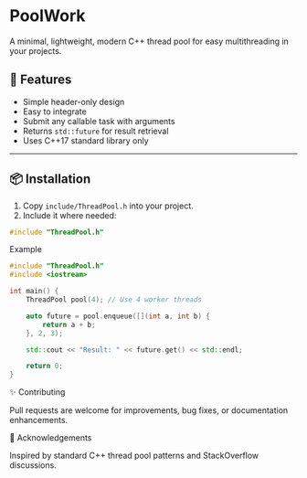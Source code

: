 # PoolWork

A minimal, lightweight, modern C++ thread pool for easy multithreading in your projects.

## 🚀 Features

- Simple header-only design
- Easy to integrate
- Submit any callable task with arguments
- Returns `std::future` for result retrieval
- Uses C++17 standard library only

---

## 📦 Installation

1. Copy `include/ThreadPool.h` into your project.
2. Include it where needed:

```cpp
#include "ThreadPool.h"
```
Example
```cpp
#include "ThreadPool.h"
#include <iostream>

int main() {
    ThreadPool pool(4); // Use 4 worker threads

    auto future = pool.enqueue([](int a, int b) {
        return a + b;
    }, 2, 3);

    std::cout << "Result: " << future.get() << std::endl;

    return 0;
}
```
✨ Contributing

Pull requests are welcome for improvements, bug fixes, or documentation enhancements.

🙏 Acknowledgements

Inspired by standard C++ thread pool patterns and StackOverflow discussions.
